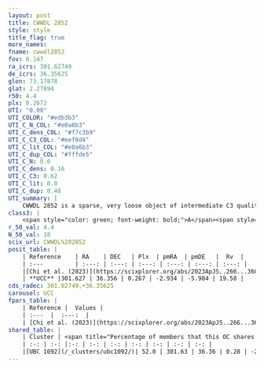 ```yaml
---
layout: post
title: CWWDL 2852
style: style
title_flag: true
more_names: 
fname: cwwdl2852
fov: 0.147
ra_icrs: 301.62749
de_icrs: 36.35625
glon: 73.17878
glat: 2.27894
r50: 4.4
plx: 0.2672
UTI: "0.08"
UTI_COLOR: "#edb3b3"
UTI_C_N_COL: "#e0a6b3"
UTI_C_dens_COL: "#f7c3b9"
UTI_C_C3_COL: "#eef8d4"
UTI_C_lit_COL: "#e0a6b3"
UTI_C_dup_COL: "#fffde5"
UTI_C_N: 0.0
UTI_C_dens: 0.16
UTI_C_C3: 0.62
UTI_C_lit: 0.0
UTI_C_dup: 0.48
UTI_summary: |
    CWWDL 2852 is a sparse, very loose object of intermediate C3 quality. It was recently reported in the literature.<br><br><span style="color: #99180f; font-weight: bold;">Warning: </span>This is possibly a duplicated object, which shares a significant percentage of members with at least one previously reported entry.<br><br><span style="color: #99180f; font-weight: bold;">Warning: </span>contains less than 25 stars with <i>P>0.5</i> estimated.
class3: |
    <span style="color: green; font-weight: bold;">A</span><span style="color: red; font-weight: bold;">C</span>
r_50_val: 4.4
N_50_val: 18
scix_url: CWWDL%202852
posit_table: |
    | Reference    | RA    | DEC   | Plx  | pmRA  | pmDE   |  Rv  |
    | :---         | :---: | :---: | :---: | :---: | :---: | :---: |
    |[Chi et al. (2023)](https://scixplorer.org/abs/2023ApJS..266...36C) | 301.603 | 36.362 | 0.251 | -2.911 | -5.901 | 10.084 |
    | **UCC** |301.627 | 36.356 | 0.267 | -2.934 | -5.984 | 19.58 | 
cds_radec: 301.62749,+36.35625
carousel: UCC
fpars_table: |
    | Reference |  Values |
    | :---  |  :---:  |
    | [Chi et al. (2023)](https://scixplorer.org/abs/2023ApJS..266...36C) | `logAge=7.88, Z=0.3` |
shared_table: |
    | Cluster | <span title="Percentage of members that this OC shares with the ones listed">%</span>   | RA   | DEC   | Plx   | pmRA  | pmDE  | Rv | UTI |
    | :-: | :-: |:-: | :-: | :-: | :-: | :-: | :-: | :-: |
    |[UBC 1092](/_clusters/ubc1092/)| 52.0 | 301.63 | 36.36 | 0.28 | -2.98 | -6.14 | -16.38 |0.53 |
---
```

